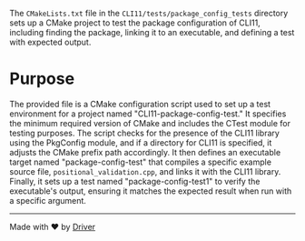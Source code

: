 <!--------------------------------------------------------------------------------->
<!-- IMPORTANT: This file is auto-generated by Driver (https://driver.ai). -------->
<!-- Manual edits may be overwritten on future commits. --------------------------->
<!--------------------------------------------------------------------------------->

The `CMakeLists.txt` file in the `CLI11/tests/package_config_tests` directory sets up a CMake project to test the package configuration of CLI11, including finding the package, linking it to an executable, and defining a test with expected output.

# Purpose
The provided file is a CMake configuration script used to set up a test environment for a project named "CLI11-package-config-test." It specifies the minimum required version of CMake and includes the CTest module for testing purposes. The script checks for the presence of the CLI11 library using the PkgConfig module, and if a directory for CLI11 is specified, it adjusts the CMake prefix path accordingly. It then defines an executable target named "package-config-test" that compiles a specific example source file, `positional_validation.cpp`, and links it with the CLI11 library. Finally, it sets up a test named "package-config-test1" to verify the executable's output, ensuring it matches the expected result when run with a specific argument.

---
Made with ❤️ by [Driver](https://www.driver.ai/)